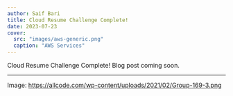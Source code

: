 ```yaml
---
author: Saif Bari
title: Cloud Resume Challenge Complete!
date: 2023-07-23
cover:
  src: "images/aws-generic.png"
  caption: "AWS Services"
---
```


Cloud Resume Challenge Complete! 
Blog post coming soon. 

---
Image: https://allcode.com/wp-content/uploads/2021/02/Group-169-3.png